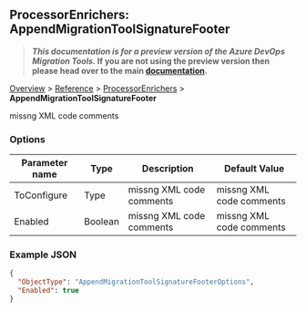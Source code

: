 ## ProcessorEnrichers: AppendMigrationToolSignatureFooter

>**_This documentation is for a preview version of the Azure DevOps Migration Tools._ If you are not using the preview version then please head over to the main [documentation](https://nkdagility.github.io/azure-devops-migration-tools).**

[Overview](.././index.md) > [Reference](../index.md) > [ProcessorEnrichers](./index.md) > **AppendMigrationToolSignatureFooter**

missng XML code comments

### Options

| Parameter name         | Type    | Description                              | Default Value                            |
|------------------------|---------|------------------------------------------|------------------------------------------|
| ToConfigure | Type | missng XML code comments | missng XML code comments |
| Enabled | Boolean | missng XML code comments | missng XML code comments |


### Example JSON

```JSON
{
  "ObjectType": "AppendMigrationToolSignatureFooterOptions",
  "Enabled": true
}
```